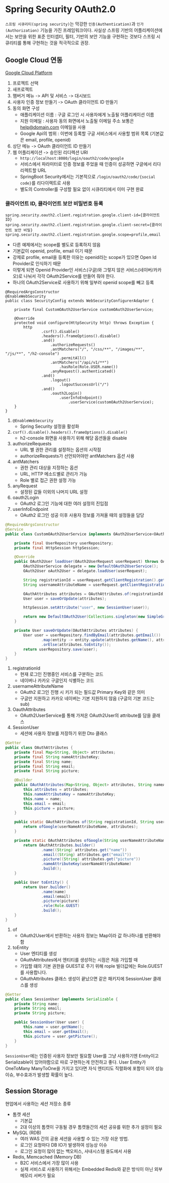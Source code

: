 # Spring Security OAuth2.0
`스프링 시큐리티(spring security)`는 막강한 `인증(Authentication)`과 `인가(Authorization)` 기능을 가진 프레임워크이다.
사실상 스프링 기반의 어플리케이션에서는 보안을 위한 표준
인터셉터, 필터, 기반의 보안 기능을 구현하는 것보다 스프링 시큐리티를 통해 구현하는 것을 적극적으로 권장.

## Google Cloud 연동
[Google Cloud Platform](https://console.cloud.google.com/)
1. 프로젝트 선택
2. 새프로젝트
3. 햄버거 메뉴 -> API 및 서비스 -> 대시보드
4. 사용자 인증 정보 만들기 -> OAuth 클라이언트 ID 만들기
5. 동의 화면 구성
	- 애플리케이션 이름 : 구글 로그인 시 사용자에게 노출될 어플리케이션 이름
	- 지원 이메일 : 사용자 동의 화면에서 노출될 이메일 주소 보통은 help@domain.com 이메일을 사용
	- Google Api의 범위 : 이번에 등록할 구글 서비스에서 사용할 범위 목록 (기본값은 email, profile, openid)
6. 상단 메뉴 -> OAuth 클라이언트 ID 만들기
7. 웹 어플리케이션 -> 승인된 리디렉션 URI
	- `http://localhost:8080/login/oauth2/code/google`
	- 서비스에서 파라미터로 인증 정보를 주었을 때 인증이 성공하면 구글에서 리다리렉트할 URL
	- SpringBoot Security에서는 기본적으로 `/login/oauth2/code/{social code}`를 리다이렉트로 사용
	- 별도의 Controller를 구성할 필요 없이 시큐리티에서 이미 구현 완료


### 클라이언트 ID, 클라이언트 보안 비밀번호 등록
```
spring.security.oauth2.client.registration.google.client-id={클라이언트 ID}
spring.security.oauth2.client.registration.google.client-secret={클라이언트 보안 비밀}
spring.security.oauth2.client.registration.google.scope=profile,email
```
- 다른 예제에서는 scope를 별도로 등록하지 않음
- 기본값이 openid, profile, email 이기 때문
- 강제로 profile, email을 등록한 이유는 openid라는 scope가 있으면 Open Id Provider로 인식하기 때문
- 이렇게 되면 Openid Provider인 서비스(구글)와 그렇지 않은 서비스(네이버/카카오)로 나눠서 각각 OAuth2Service를 만들어 줘야 한다.
- 하나의 OAuth2Service로 사용하기 위해 일부러 openid scope를 빼고 등록

```
@RequiredArgsConstructor
@EnableWebSecurity
public class SecurityConfig extends WebSecurityConfigurerAdapter {

    private final CustomOAuth2UserService customOAuth2UserService;

    @Override
    protected void configure(HttpSecurity http) throws Exception {
        http
                .csrf().disable()
                .headers().frameOptions().disable()
                .and()
                    .authorizeRequests()
                    .antMatchers("/", "/css/**", "/images/**", "/js/**", "/h2-console")
	                    .permitAll()
                    .antMatchers("/api/v1/**")
	                    .hasRole(Role.USER.name())
                    .anyRequest().authenticated()
                .and()
                    .logout()
                        .logoutSuccessUrl("/")
                .and()
                    .oauth2Login()
                        .userInfoEndpoint()
                            .userService(customOAuth2UserService);
    }
}
```
1. `@EnableWebSecurity`
	- Spring Security 설정을 활성화
2. `csrf().disable().headers().frameOptions().disable()`
	- h2-console 화면을 사용하기 위해 해당 옵션들을 disable
3. authorizeRequests
	- URL 별 권한 관리를 설정하는 옵션의 시작점
	- authorizeRequests가 선언되어야만 antMatchers 옵션 사용
4. antMatchers
	- 권한 관리 대상을 지정하는 옵션
	- URL, HTTP 메소드별로 관리가 가능
	- Role 별로 접근 권한 설정 가능
5. anyRequest
	- 설정된 값들 이외의 나머지 URL 설정
6. oauth2Login
	- OAuth2 로그인 기능에 대한 여러 설정의 진입점
7. userInfoEndpoint
	- OAuth2 로그인 성공 이후 사용자 정보를 가져올 때의 설정들을 담당




``` java
@RequiredArgsConstructor
@Service
public class CustomOAuth2UserService implements OAuth2UserService<OAuth2UserRequest, OAuth2User> {

    private final UserRepository userRepository;
    private final HttpSession httpSession;

    @Override
    public OAuth2User loadUser(OAuth2UserRequest userRequest) throws OAuth2AuthenticationException {
        OAuth2UserService delegate = new DefaultOAuth2UserService();
        OAuth2User oAuth2User = delegate.loadUser(userRequest);

        String registrationId = userRequest.getClientRegistration().getRegistrationId();
        String usernameAttributeName = userRequest.getClientRegistration().getProviderDetails().getUserInfoEndpoint().getUserNameAttributeName();

        OAuthAttributes attributes = OAuthAttributes.of(registrationId, usernameAttributeName, oAuth2User.getAttributes());
        User user = saveOrUpdate(attributes);

        httpSession.setAttribute("user", new SessionUser(user));

        return new DefaultOAuth2User(Collections.singleton(new SimpleGrantedAuthority(user.getRoleKey())), attributes.getAttributes(), attributes.getnameAttributeKey());
    }

    private User saveOrUpdate(OAuthAttributes attributes) {
        User user = userRepository.findByEmail(attributes.getEmail())
                .map(entity -> entity.update(attributes.getName(), attributes.getPicture()))
                .orElse(attributes.toEntity());
        return userRepository.save(user);
    }
}
```
1. registrationId
	- 현재 로그인 진행중인 서비스를 구분하는 코드
	- 네이버나 카카오 구글인지 식별하는 코드
2. usernameAttributeName
	- OAuth2 로그인 진행 시 키가 되는 필드값 Primary Key와 같은 의미
	- 구글만 지원하고 카카오 네이버는 기본 지원하지 않음 (구글의 기본 코드는 sub)
3. OauthAttributes
	- OAuth2UserService를 통해 가져온 OAuth2User의 attribute를 담을 클래스
4. SessionUser
	- 세션에 사용자 정보를 저장하기 위한 Dto 클래스

``` java
@Getter
public class OAuthAttributes {
    private final Map<String, Object> attributes;
    private final String nameAttributeKey;
    private final String name;
    private final String email;
    private final String picture;

    @Builder
    public OAuthAttributes(Map<String, Object> attributes, String nameAttributeKey, String name, String email, String picture) {
        this.attributes = attributes;
        this.nameAttributeKey = nameAttributeKey;
        this.name = name;
        this.email = email;
        this.picture = picture;
    }

    public static OAuthAttributes of(String registrationId, String userNameAttributeName, Map<String, Object> attributes) {
        return ofGoogle(userNameAttributeName, attributes);
    }

    private static OAuthAttributes ofGoogle(String userNameAttributeName, Map<String, Object> attributes) {
        return OAuthAttributes.builder()
                .name((String) attributes.get("name"))
                .email((String) attributes.get("email"))
                .picture((String) attributes.get("picture"))
                .nameAttributeKey(userNameAttributeName)
                .build();
    }

    public User toEntity() {
        return User.builder()
                .name(name)
                .email(email)
                .picture(picture)
                .role(Role.GUEST)
                .build();
    }
}
```
1. of
	- OAuth2User에서 반환하는 사용자 정보는 Map이라 값 하나하나를 반환해야함
2. toEntity
	- User 엔티티를 생성
	- OAuthAttributes에서 엔티티를 생성하는 시점은 처음 가입할 때
	- 가입할 떄의 기본 권한을 GUEST로 주기 위해 rople 빌더값에는 Role.GUEST를 사용합니다.
	- OAuthAttributes 클래스 생성이 끝났으면 같은 패키지에 SessionUser 클래스를 생성

``` java
@Getter
public class SessionUser implements Serializable {
    private String name;
    private String email;
    private String picture;

    public SessionUser(User user) {
        this.name = user.getName();
        this.email = user.getEmail();
        this.picture = user.getPicture();
    }
}
```
`SessionUser`에는 인증된 사용자 정보만 필요함
User를 그냥 사용하기엔 Entity이고 Serializable이 있어야함으로 따로 구현하는게 안전하고 좋다.
User Entity가 OneToMany ManyToOne을 가지고 있다면 자식 엔티티도 직렬화에 포함이 되어 성능이슈, 부수효과가 발생할 확률이 높다.

## Session Storage
현업에서 사용하는 세션 저장소 종류
- 톰캣 세션
	- 기본값
	- 2대 이상의 톰캣이 구동될 경우 톰캣들간의 세션 공유를 위한 추가 설정이 필요
- MySQL (RDB)
	- 여러 WAS 간의 공용 세션을 사용할 수 있는 가장 쉬운 방법.
	- 로그인 요청마다 DB IO가 발생하여 성능상 이슈
	- 로그인 요청이 많이 없는 백오피스, 사내시스템 용도에서 사용
- Redis, Memcached  (Memory DB)
	- B2C 서비스에서 가장 많이 사용
	- 실제 서비스로 사용하기 위해서는 Embedded Redis와 같은 방식이 아닌 외부 메모리 서버가 필요

